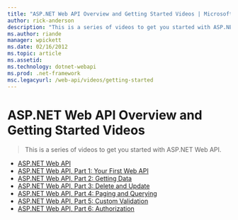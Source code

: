 ```yaml
---
title: "ASP.NET Web API Overview and Getting Started Videos | Microsoft Docs"
author: rick-anderson
description: "This is a series of videos to get you started with ASP.NET Web API."
ms.author: riande
manager: wpickett
ms.date: 02/16/2012
ms.topic: article
ms.assetid: 
ms.technology: dotnet-webapi
ms.prod: .net-framework
msc.legacyurl: /web-api/videos/getting-started
---
```

ASP.NET Web API Overview and Getting Started Videos
====================
> This is a series of videos to get you started with ASP.NET Web API.


- [ASP.NET Web API](aspnet-web-api.md)
- [ASP.NET Web API, Part 1: Your First Web API](your-first-web-api.md)
- [ASP.NET Web API, Part 2: Getting Data](getting-data.md)
- [ASP.NET Web API, Part 3: Delete and Update](delete-and-update.md)
- [ASP.NET Web API, Part 4: Paging and Querying](paging-and-querying.md)
- [ASP.NET Web API, Part 5: Custom Validation](custom-validation.md)
- [ASP.NET Web API, Part 6: Authorization](authorization.md)